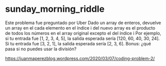 # sunday_morning_riddle
Este problema fue preguntado por Uber
Dado un array de enteros, devuelve un array en el cada elemento en el índice i del nuevo array es el producto de todos los números en el array original excepto el del índice i
Por ejemplo, si tu entrada fue [1, 2, 3, 4, 5], la salida esperada sería [120, 60, 40, 30, 24]. Si tu entrada fue [3, 2, 1], la salida esperada sería [2, 3, 6].
Bonus: ¿qué pasa si no puedes usar la división?



https://juanmaperezblog.wordpress.com/2020/03/07/coding-problem-2/
